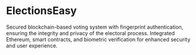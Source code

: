 # ElectionsEasy
 Secured blockchain-based voting system with fingerprint authentication, ensuring the integrity and privacy of the electoral process. Integrated Ethereum, smart contracts, and biometric verification for enhanced security and user experience.
